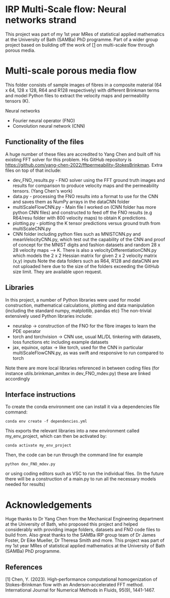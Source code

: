 # IRP Multi-Scale flow: Neural networks strand 
This project was part of my 1st year MRes of statistical applied mathematics at the University of Bath (SAMBa) PhD programme. Part of a wider group project based on building off the work of [[1](#1) on multi-scale flow through porous media.
# Multi-scale porous media flow
This folder consists of sample images of fibres in a composite material (64 x 64, 128 x 128, R64 and R128 respectively) with different Brinkman terms and model Python files to extract the velocity maps and permeability tensors (K).

Neural networks
- Fourier neural operator (FNO)
- Convolution neural network (CNN)




## Functionality of the files
A huge number of these files are accredited to Yang Chen and built off his existing FFT solver for this problem. His GitHub repository is https://github.com/yang-chen-2022/fftpermeability-StokesBrinkman.
Extra files on top of that include:
- dev_FNO_results.py - FNO solver using the FFT ground truth images and results for comparison to produce velocity maps and the permeability tensors. (Yang Chen's work)
- data.py - processing the FNO results into a format to use for the CNN and saves them as NumPy arrays in the dataCNN folder
- multiScaleFlowCNN.py - Main file I worked on (CNN folder has more python CNN files) and constructed to feed off the FNO results (e.g R64/resu folder with 800 velocity maps) to obtain K predictions.
- plotting.py - plotting the K tensor predictions versus ground truth from multiScaleCNN.py
- CNN folder including python files such as MNISTCNN.py and meanVelocityCNN.py, which test out the capability of the CNN and proof of concept for the MNIST digits and fashion datasets and random 28 x 28 velocity maps --> K. There is also a velocityDifferentiationCNN.py which models the 2 x 2 Hessian matrix for given 2 x 2 velocity matrix (x,y) inputs
Note the data folders such as R64, R128 and dataCNN are not uploaded here due to the size of the folders exceeding the GitHub size limit. They are available upon request.

## Libraries
In this project, a number of Python libraries were used for model construction, mathematical calculations, plotting and data manipulation (including the standard numpy, matplotlib, pandas etc) 
The non-trivial extensively used Python libraries include:
- neuralop -> construction of the FNO for the fibre images to learn the PDE operator 
- torch and torchvision -> CNN use, usual ML/DL tinkering with datasets, loss functions etc including example datasets
- jax, equinox, optax -> like torch, used for the CNN in particular multiScaleFlowCNN.py, as was swift and responsive to run compared to torch

Note there are more local libraries referenced in between coding files (for instance utils.brinkman_amitex in dev_FNO_mdev.py) these are linked accordingly

## Interface instructions
To create the conda environment one can install it via a dependencies file command:
```
conda env create -f dependencies.yml
```
This exports the relevant libraries into a new environment called my_env_project, which can then be activated by:
```
conda activate my_env_project
```

Then, the code can be run through the command line for example
```
python dev_FNO_mdev.py
```

or using coding editors such as VSC to run the individual files. (In the future there will be a construction of a main.py to run all the necessary models needed for results)

# Acknowledgements
Huge thanks to Dr Yang Chen from the Mechanical Engineering department at the University of Bath, who proposed this project and helped considerably with providing image folders, datasets and FNO code files to build from.
Also great thanks to the SAMBa IRP group team of Dr James Foster, Dr Eike Mueller, Dr Theresa Smith and more.
This project was part of my 1st year MRes of statistical applied mathematics at the University of Bath (SAMBa) PhD programme.


## References
<a id="1">[1]</a> 
Chen, Y. (2023). High‐performance computational homogenization of Stokes–Brinkman flow with an Anderson‐accelerated FFT method. International Journal for Numerical Methods in Fluids, 95(9), 1441-1467.



























